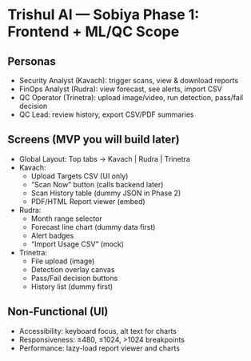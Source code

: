 # Trishul AI — Sobiya Phase 1: Frontend + ML/QC Scope

## Personas
- Security Analyst (Kavach): trigger scans, view & download reports
- FinOps Analyst (Rudra): view forecast, see alerts, import CSV
- QC Operator (Trinetra): upload image/video, run detection, pass/fail decision
- QC Lead: review history, export CSV/PDF summaries

## Screens (MVP you will build later)
- Global Layout: Top tabs → Kavach | Rudra | Trinetra
- Kavach:
  - Upload Targets CSV (UI only)
  - “Scan Now” button (calls backend later)
  - Scan History table (dummy JSON in Phase 2)
  - PDF/HTML Report viewer (embed)
- Rudra:
  - Month range selector
  - Forecast line chart (dummy data first)
  - Alert badges
  - “Import Usage CSV” (mock)
- Trinetra:
  - File upload (image)
  - Detection overlay canvas
  - Pass/Fail decision buttons
  - History list (dummy first)

## Non-Functional (UI)
- Accessibility: keyboard focus, alt text for charts
- Responsiveness: ≤480, ≤1024, >1024 breakpoints
- Performance: lazy-load report viewer and charts
